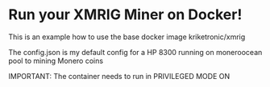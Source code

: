 # Run your XMRIG Miner on Docker!

This is an example how to use the base docker image kriketronic/xmrig

The config.json is my default config for a HP 8300 running on moneroocean pool to mining Monero coins

IMPORTANT:
The container needs to run in PRIVILEGED MODE ON